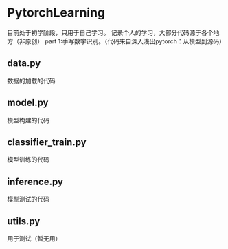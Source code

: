 # PytorchLearning
目前处于初学阶段，只用于自己学习。
记录个人的学习，大部分代码源于各个地方（非原创）
part 1:手写数字识别。（代码来自深入浅出pytorch：从模型到源码）

## data.py
数据的加载的代码

## model.py
模型构建的代码

## classifier_train.py
模型训练的代码

## inference.py
模型测试的代码

## utils.py
用于测试（暂无用）

